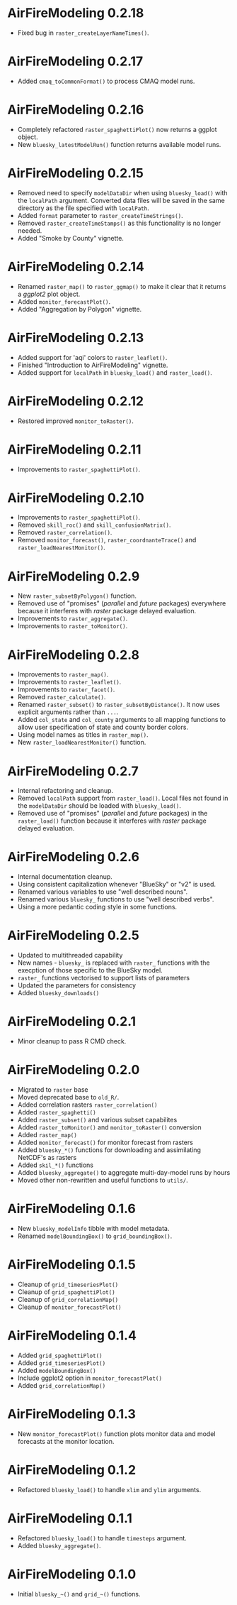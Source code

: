 # AirFireModeling 0.2.18

* Fixed bug in `raster_createLayerNameTimes()`.

# AirFireModeling 0.2.17

* Added `cmaq_toCommonFormat()` to process CMAQ model runs.

# AirFireModeling 0.2.16

* Completely refactored `raster_spaghettiPlot()` now returns a ggplot object.
* New `bluesky_latestModelRun()` function returns available model runs.

# AirFireModeling 0.2.15

* Removed need to specify `modelDataDir` when using `bluesky_load()` with the
`localPath` argument. Converted data files will be saved in the same directory
as the file specified with `localPath`.
* Added `format` parameter to `raster_createTimeStrings()`.
* Removed `raster_createTimeStamps()` as this functionality is no longer needed.
* Added "Smoke by County" vignette.

# AirFireModeling 0.2.14

* Renamed `raster_map()` to `raster_ggmap()` to make it clear that it returns
a *ggplot2* plot object.
* Added `monitor_forecastPlot()`.
* Added "Aggregation by Polygon" vignette.

# AirFireModeling 0.2.13

* Added support for 'aqi' colors to `raster_leaflet()`.
* Finished "Introduction to AirFireModeling" vignette.
* Added support for `localPath` in `bluesky_load()` and `raster_load()`.

# AirFireModeling 0.2.12

* Restored improved `monitor_toRaster()`.

# AirFireModeling 0.2.11

* Improvements to `raster_spaghettiPlot()`.

# AirFireModeling 0.2.10

* Improvements to `raster_spaghettiPlot()`.
* Removed `skill_roc()` and `skill_confusionMatrix()`.
* Removed `raster_correlation()`.
* Removed `monitor_forecast()`, `raster_coordnanteTrace()` and
`raster_loadNearestMonitor()`.

# AirFireModeling 0.2.9

* New `raster_subsetByPolygon()` function.
* Removed use of "promises" (*parallel* and *future* packages) everywhere 
because it interferes with *raster* package delayed evaluation.
* Improvements to `raster_aggregate()`.
* Improvements to `raster_toMonitor()`.

# AirFireModeling 0.2.8

* Improvements to `raster_map()`.
* Improvements to `raster_leaflet()`.
* Improvements to `raster_facet()`.
* Removed `raster_calculate()`.
* Renamed `raster_subset()` to `raster_subsetByDistance()`. It now uses
explicit arguments rather than `...`.
* Added `col_state` and `col_county` arguments to all mapping functions to allow
user specification of state and county border colors.
* Using model names as titles in `raster_map()`.
* New `raster_loadNearestMonitor()` function.

# AirFireModeling 0.2.7

* Internal refactoring and cleanup.
* Removed `localPath` support from `raster_load()`. Local files not found in the
`modelDataDir` should be loaded with `bluesky_load()`.
* Removed use of "promises" (*parallel* and *future* packages) in the 
`raster_load()` function because it interferes with *raster* package delayed
evaluation.

# AirFireModeling 0.2.6

* Internal documentation cleanup.
* Using consistent capitalization whenever "BlueSky" or "v2" is used.
* Renamed various variables to use "well described nouns".
* Renamed various `bluesky_` functions to use "well described verbs".
* Using a more pedantic coding style in some functions.

# AirFireModeling 0.2.5

* Updated to multithreaded capability 
* New names - `bluesky_` is replaced with `raster_` functions with the execption of those specific to the BlueSky model.
* `raster_` functions vectorised to support lists of parameters 
* Updated the parameters for consistency
* Added `bluesky_downloads()`

# AirFireModeling 0.2.1

* Minor cleanup to pass R CMD check.

# AirFireModeling 0.2.0

* Migrated to `raster` base 
* Moved deprecated base to `old_R/`.
* Added correlation rasters `raster_correlation()` 
* Added `raster_spaghetti()`
* Added `raster_subset()` and various subset capabilites
* Added `raster_toMonitor()` and `monitor_toRaster()` conversion
* Added `raster_map()`
* Added `monitor_forecast()` for monitor forecast from rasters 
* Added `bluesky_*()` functions for downloading and assimilating NetCDF's as rasters 
* Added `skil_*()` functions
* Added `bluesky_aggregate()` to aggregate multi-day-model runs by hours
* Moved other non-rewritten and useful functions to `utils/`. 

# AirFireModeling 0.1.6

* New `bluesky_modelInfo` tibble with model metadata.
* Renamed `modelBoundingBox()` to `grid_boundingBox()`.

# AirFireModeling 0.1.5

* Cleanup of `grid_timeseriesPlot()`
* Cleanup of `grid_spaghettiPlot()`
* Cleanup of `grid_correlationMap()`
* Cleanup of `monitor_forecastPlot()`

# AirFireModeling 0.1.4

* Added `grid_spaghettiPlot()`
* Added `grid_timeseriesPlot()`
* Added `modelBoundingBox()`
* Include ggplot2 option in `monitor_forecastPlot()`
* Added `grid_correlationMap()`

# AirFireModeling 0.1.3

* New `monitor_forecastPlot()` function plots monitor data and model forecasts
at the monitor location.

# AirFireModeling 0.1.2

* Refactored `bluesky_load()` to handle `xlim` and `ylim` arguments.

# AirFireModeling 0.1.1

* Refactored `bluesky_load()` to handle `timesteps` argument.
* Added `bluesky_aggregate()`.

# AirFireModeling 0.1.0

* Initial `bluesky_~()` and `grid_~()` functions.
